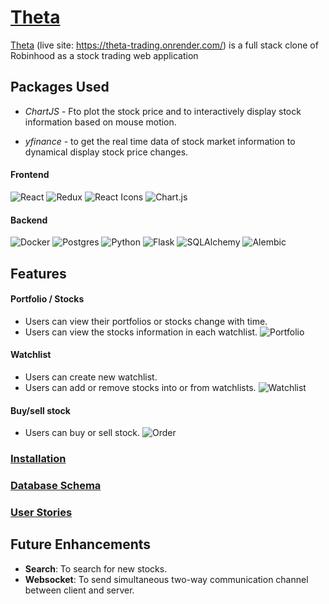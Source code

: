 # [Theta](https://theta-trading.onrender.com/)

[Theta](https://theta-trading.onrender.com/) (live site: https://theta-trading.onrender.com/) is a full stack clone of Robinhood as a stock trading web application


## Packages Used

* *ChartJS* - Fto plot the stock price and to interactively display stock information based on mouse motion.

* *yfinance* - to get the real time data of stock market information to dynamical display stock price changes.

#### Frontend
![React](https://img.shields.io/badge/-React-61DAFB?style=for-the-badge&logo=react&logoColor=white)
![Redux](https://img.shields.io/badge/-Redux-764ABC?style=for-the-badge&logo=redux&logoColor=white)
![React Icons](https://img.shields.io/badge/-React_Icons-61DAFB?style=for-the-badge&logo=react&logoColor=white)
![Chart.js](https://img.shields.io/badge/chart.js-F5788D.svg?style=for-the-badge&logo=chart.js&logoColor=white)


#### Backend
![Docker](https://img.shields.io/badge/docker-%230db7ed.svg?style=for-the-badge&logo=docker&logoColor=white)
![Postgres](https://img.shields.io/badge/postgres-%23316192.svg?style=for-the-badge&logo=postgresql&logoColor=white)
![Python](https://img.shields.io/badge/-Python-3776AB?style=for-the-badge&logo=Python&logoColor=white)
![Flask](https://img.shields.io/badge/-Flask-000000?style=for-the-badge&logo=Flask&logoColor=white)
![SQLAlchemy](https://img.shields.io/badge/-SQLAlchemy-red?style=for-the-badge&logo=SQLAlchemy&logoColor=white)
![Alembic](https://img.shields.io/badge/-Alembic-663399?style=for-the-badge&logo=Alembic&logoColor=white)


## Features

#### Portfolio / Stocks
- Users can view their portfolios or stocks change with time.
- Users can view the stocks information in each watchlist.
![Portfolio](/docs/images/gifs/portfolio.gif)

#### Watchlist
- Users can create new watchlist.
- Users can add or remove stocks into or from watchlists.
![Watchlist](/docs/images/gifs/watchlist.gif)

#### Buy/sell stock
- Users can buy or sell stock.
![Order](/docs/images/gifs/order.gif)

### [Installation](https://github.com/haoxugt/Theta/wiki/Installation)

### [Database Schema](https://github.com/haoxugt/Theta/wiki/Database-schema)

### [User Stories](https://github.com/haoxugt/Theta/wiki/User-Stories)


## Future Enhancements
- **Search**: To search for new stocks.
- **Websocket**: To send simultaneous two-way communication channel between client and server.
